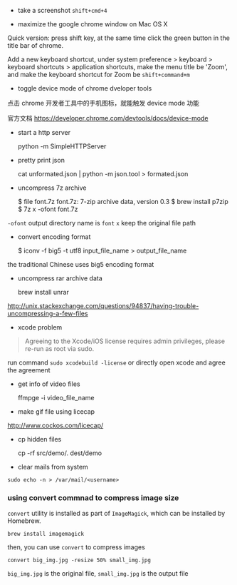 * take a screenshot  `shift+cmd+4 `

* maximize the google chrome window on Mac OS X

Quick version: press shift key, at the same time click the green button in the
title bar of chrome.

Add a new keyboard shortcut, under system preference > keyboard > keyboard
shortcuts > application shortcuts, make the menu title be 'Zoom', and make the
keyboard shortcut for Zoom be `shift+command+m`

* toggle device mode of chrome dveloper tools

点击 chrome 开发者工具中的手机图标，就能触发 device mode 功能

官方文档 <https://developer.chrome.com/devtools/docs/device-mode>

* start a http server

    python -m SimpleHTTPServer

* pretty print json

    cat unformated.json | python -m json.tool > formated.json

* uncompress 7z archive

    $ file font.7z
    font.7z: 7-zip archive data, version 0.3
    $ brew install p7zip
    $ 7z x -ofont font.7z

`-ofont` output directory name is `font`
`x` keep the original file path

* convert encoding format

    $ iconv -f big5 -t utf8 input_file_name > output_file_name

the traditional Chinese uses big5 encoding format

* uncompress rar archive data

    brew install unrar

http://unix.stackexchange.com/questions/94837/having-trouble-uncompressing-a-few-files

* xcode problem

>Agreeing to the Xcode/iOS license requires admin privileges, please re-run as root via sudo.

run command `sudo xcodebuild -license` or directly open xcode and agree the agreement

* get info of video files

    ffmpge -i video_file_name

* make gif file using licecap

http://www.cockos.com/licecap/

* cp hidden files

    cp -rf src/demo/. dest/demo

* clear mails from system

```
sudo echo -n > /var/mail/<username>
```

### using convert commnad to compress image size

`convert` utility is installed as part of `ImageMagick`, which can be
installed by Homebrew.

```
brew install imagemagick
```

then, you can use `convert` to compress images

```
convert big_img.jpg -resize 50% small_img.jpg
```

`big_img.jpg` is the original file, `small_img.jpg` is the output file
